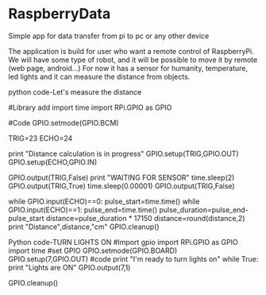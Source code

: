 # RaspberryData
Simple app for data transfer from pi to pc or any other device

The application is build for user who want a remote control of RaspberryPi.
We will have some type of robot, and it will be possible to move it by remote (web page, android...)
For now it has a sensor for humanity, temperature, led lights and it can measure the distance from objects.

python code-Let's measure the distance

#Library add
import time
import RPi.GPIO as GPIO

#Code
GPIO.setmode(GPIO.BCM)

TRIG=23
ECHO=24

print "Distance calculation is in progress"
GPIO.setup(TRIG,GPIO.OUT)
GPIO.setup(ECHO,GPIO.IN)

GPIO.output(TRIG,False)
print "WAITING FOR SENSOR"
time.sleep(2)
GPIO.output(TRIG,True)
time.sleep(0.00001)
GPIO.output(TRIG,False)

while GPIO.input(ECHO)==0:
    pulse_start=time.time()
while GPIO.input(ECHO)==1:
    pulse_end=time.time()
pulse_duration=pulse_end-pulse_start
distance=pulse_duration * 17150
distance=round(distance,2)
print "Distance",distance,"cm"
GPIO.cleanup()



Python code-TURN LIGHTS ON
#Import gpio
import RPi.GPIO as GPIO
import time
#set GPIO
GPIO.setmode(GPIO.BOARD)
GPIO.setup(7,GPIO.OUT)
#code
print "I'm ready to turn lights on"
while True:
        print "Lights are ON"
        GPIO.output(7,1)
       
GPIO.cleanup()   
